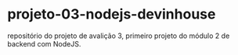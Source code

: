 # projeto-03-nodejs-devinhouse
repositório do projeto de avalição 3,  primeiro projeto do módulo 2 de backend com NodeJS.
